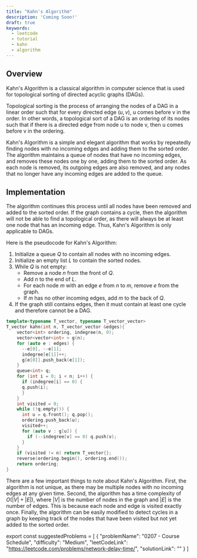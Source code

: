 ```yaml
---
title: "Kahn's Algorithm"
description: 'Coming Soon!'
draft: true
keywords:
  - leetcode
  - tutorial
  - kahn
  - algorithm
---
```


## Overview

Kahn's Algorithm is a classical algorithm in computer science that is used for topological sorting of directed acyclic graphs (DAGs). 

Topological sorting is the process of arranging the nodes of a DAG in a linear order such that for every directed edge $(u, v)$, u comes before v in the order. In other words, a topological sort of a DAG is an ordering of its nodes such that if there is a directed edge from node u to node v, then u comes before v in the ordering.

Kahn's Algorithm is a simple and elegant algorithm that works by repeatedly finding nodes with no incoming edges and adding them to the sorted order. The algorithm maintains a queue of nodes that have no incoming edges, and removes these nodes one by one, adding them to the sorted order. As each node is removed, its outgoing edges are also removed, and any nodes that no longer have any incoming edges are added to the queue.
## Implementation

The algorithm continues this process until all nodes have been removed and added to the sorted order. If the graph contains a cycle, then the algorithm will not be able to find a topological order, as there will always be at least one node that has an incoming edge. Thus, Kahn's Algorithm is only applicable to DAGs.

Here is the pseudocode for Kahn's Algorithm:

1. Initialize a queue $Q$ to contain all nodes with no incoming edges.
2. Initialize an empty list $L$ to contain the sorted nodes.
3. While $Q$ is not empty:
    - Remove a node $n$ from the front of $Q$.
    - Add $n$ to the end of $L$.
    - For each node $m$ with an edge $e$ from $n$ to $m$, remove $e$ from the graph.
    - If $m$ has no other incoming edges, add $m$ to the back of $Q$.
4. If the graph still contains edges, then it must contain at least one cycle and therefore cannot be a DAG.

<Tabs>
<TabItem value="cpp" label="C++">
<SolutionAuthor name="@wingkwong"/>

```cpp
template<typename T_vector, typename T_vector_vector>
T_vector kahn(int n, T_vector_vector &edges){
    vector<int> ordering, indegree(n, 0);
    vector<vector<int> > g(n);
    for (auto e : edges) {
      --e[0], --e[1];
      indegree[e[1]]++;
      g[e[0]].push_back(e[1]);
    }
    queue<int> q;
    for (int i = 0; i < n; i++) {
      if (indegree[i] == 0) {
      q.push(i);
      }
    }
    int visited = 0;
    while (!q.empty()) {
      int u = q.front(); q.pop();
      ordering.push_back(u);
      visited++;
      for (auto v : g[u]) {
        if (--indegree[v] == 0) q.push(v);
      }
    }
    if (visited != n) return T_vector{};
    reverse(ordering.begin(), ordering.end());
    return ordering;
}
```

</TabItem>
</Tabs>

There are a few important things to note about Kahn's Algorithm. First, the algorithm is not unique, as there may be multiple nodes with no incoming edges at any given time. Second, the algorithm has a time complexity of $O(|V| + |E|)$, where $|V|$ is the number of nodes in the graph and $|E|$ is the number of edges. This is because each node and edge is visited exactly once. Finally, the algorithm can be easily modified to detect cycles in a graph by keeping track of the nodes that have been visited but not yet added to the sorted order.

export const suggestedProblems = [
  {
    "problemName": "0207 - Course Schedule",
    "difficulty": "Medium",
    "leetCodeLink": "https://leetcode.com/problems/network-delay-time/",
    "solutionLink": ""
  }
]

<Table title="Suggested Problems" data={suggestedProblems} />